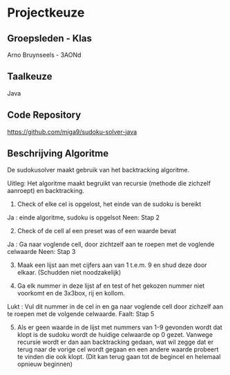 # Projectkeuze

## Groepsleden - Klas

Arno Bruynseels - 3AONd

## Taalkeuze

Java

## Code Repository

https://github.com/miga9/sudoku-solver-java

## Beschrijving Algoritme

De sudokusolver maakt gebruik van het backtracking algoritme.

Uitleg: Het algoritme maakt begruikt van recursie (methode die zichzelf aanroept) en backtracking.

1)	Check of elke cel is opgelost, het einde van de sudoku is bereikt

Ja : einde algoritme, sudoku is opgelsot
Neen: Stap 2

2)	Check of de cell al een preset was of een waarde bevat

Ja : Ga naar voglende cell, door zichtzelf aan te roepen met de voglende celwaarde
Neen: Stap 3

3)	Maak een lijst aan met cijfers aan van 1 t.e.m. 9 en shud deze door elkaar. (Schudden niet noodzakelijk)

4)	Ga elk nummer in deze lijst af en test of het gekozen nummer niet voorkomt en de 3x3box, rij en kollom. 

Lukt : Vul dit nummer in de cel in en ga naar voglende cell door zichzelf aan te roepen met de volgende celwaarde.
Faalt: Stap 5

5)	Als er geen waarde in de lijst met nummers van 1-9 gevonden wordt dat klopt is de sudoku wordt de huidige celwaarde op 0 gezet. Vanwege recursie wordt er dan aan backtracking gedaan, wat wil zegge dat er terug naar de vorige cel wordt gegaan en een andere waarde probeert te vinden die ook klopt. (Dit kan terug gaan tot de begincel en helemaal opnieuw beginnen)


